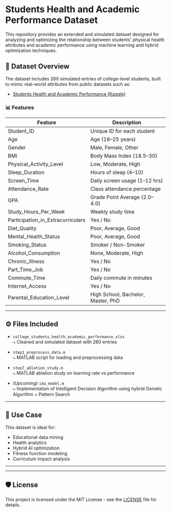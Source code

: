 # Students Health and Academic Performance Dataset

This repository provides an extended and simulated dataset designed for analyzing and optimizing the relationship between students' physical health attributes and academic performance using machine learning and hybrid optimization techniques.

## 📂 Dataset Overview

The dataset includes 260 simulated entries of college-level students, built to mimic real-world attributes from public datasets such as:
- [Students Health and Academic Performance (Kaggle)](https://www.kaggle.com/datasets/innocentmfa/students-health-and-academic-performance)

### 📊 Features

| Feature | Description |
|---------|-------------|
| Student_ID | Unique ID for each student |
| Age | Age (18–25 years) |
| Gender | Male, Female, Other |
| BMI | Body Mass Index (18.5–30) |
| Physical_Activity_Level | Low, Moderate, High |
| Sleep_Duration | Hours of sleep (4–10) |
| Screen_Time | Daily screen usage (1–12 hrs) |
| Attendance_Rate | Class attendance percentage |
| GPA | Grade Point Average (2.0–4.0) |
| Study_Hours_Per_Week | Weekly study time |
| Participation_in_Extracurriculars | Yes / No |
| Diet_Quality | Poor, Average, Good |
| Mental_Health_Status | Poor, Average, Good |
| Smoking_Status | Smoker / Non-Smoker |
| Alcohol_Consumption | None, Moderate, High |
| Chronic_Illness | Yes / No |
| Part_Time_Job | Yes / No |
| Commute_Time | Daily commute in minutes |
| Internet_Access | Yes / No |
| Parental_Education_Level | High School, Bachelor, Master, PhD |

---

## ⚙️ Files Included

- `college_students_health_academic_performance.xlsx`  
  ⤷ Cleaned and simulated dataset with 260 entries

- `step1_preprocess_data.m`  
  ⤷ MATLAB script for loading and preprocessing data

- `step7_ablation_study.m`  
  ⤷ MATLAB ablation study on learning rate vs performance

- *(Upcoming)* `ida_model.m`  
  ⤷ Implementation of Intelligent Decision Algorithm using hybrid Genetic Algorithm + Pattern Search

---

## 🧠 Use Case

This dataset is ideal for:
- Educational data mining
- Health analytics
- Hybrid AI optimization
- Fitness function modeling
- Curriculum impact analysis

---


---

## 🛡️ License

This project is licensed under the MIT License - see the [LICENSE](LICENSE) file for details.
